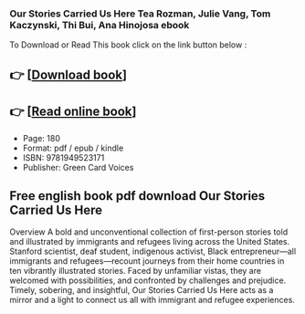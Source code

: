 ### Our Stories Carried Us Here Tea Rozman, Julie Vang, Tom Kaczynski, Thi Bui, Ana Hinojosa ebook

To Download or Read This book click on the link button below :

## 👉  [**[Download book](http://get-pdfs.com/download.php?group=book&from=github.com&id=610068&lnk=1081 "Download book")**]

## 👉  [**[Read online book](http://get-pdfs.com/download.php?group=book&from=github.com&id=610068&lnk=1081 "Read online book")**]


* Page: 180
* Format: pdf / epub / kindle
* ISBN: 9781949523171
* Publisher: Green Card Voices



## Free english book pdf download Our Stories Carried Us Here


Overview
A bold and unconventional collection of first-person stories told and illustrated by immigrants and refugees living across the United States.
 Stanford scientist, deaf student, indigenous activist, Black entrepreneur—all immigrants and refugees—recount journeys from their home countries in ten vibrantly illustrated stories. Faced by unfamiliar vistas, they are welcomed with possibilities, and confronted by challenges and prejudice. Timely, sobering, and insightful, Our Stories Carried Us Here acts as a mirror and a light to connect us all with immigrant and refugee experiences.



